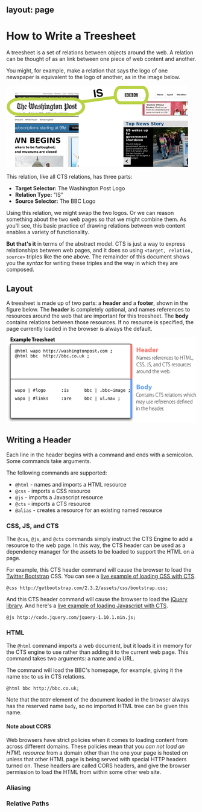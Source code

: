 layout: page
---

# How to Write a Treesheet

A treesheet is a set of relations between objects around the web. A relation can be thought of as an link between one piece of web content and another.

You might, for example, make a relation that says the logo of one newspaper is equivalent to the logo of another, as in the image below.

![Example Relation](images/example-relation.png)

This relation, like all CTS relations, has three parts:

*  **Target Selector:** The Washington Post Logo
*  **Relation Type:** "IS"
*  **Source Selector:** The BBC Logo

Using this relation, we might swap the two logos. Or we can reason something about the two web pages so that we might combine them. As you'll see, this basic practice of drawing relations between web content enables a variety of functionality.

**But that's it** in terms of the abstract model. CTS is just a way to express relationships between web pages, and it does so using `<target, relation, source>` triples like the one above. The remainder of this document shows you the *syntax* for writing these triples and the way in which they are composed.

## Layout

A treesheet is made up of two parts: a **header** and a **footer**, shown in the figure below. The **header** is completely optional, and names references to resources around the web that are important for this treesheet. The **body** contains relations between those resources. If no resource is specified, the page currently loaded in the browser is always the default.

![Example Treesheet](images/example-treesheet.png)

## Writing a Header

Each line in the header begins with a command and ends with a semicolon. Some commands take arguments.

The following commands are supported:

*  `@html` - names and imports a HTML resource
*  `@css`  - imports a CSS resource
*  `@js` - imports a Javascript resource
*  `@cts` - imports a CTS resource
*  `@alias` - creates a resource for an existing named resource

### CSS, JS, and CTS

The `@css`, `@js`, and `@cts` commands simply instruct the CTS Engine to add a resource to the web page. In this way, the CTS header can be used as a dependency manager for the assets to be loaded to support the HTML on a page. 

For example, this CTS header command will cause the browser to load the [Twitter Bootstrap](http://getbootstrap.com) CSS. You can see a [live example of loading CSS with CTS](http://jsbin.com/UyeRaxU/3/edit).

    @css http://getbootstrap.com/2.3.2/assets/css/bootstrap.css;
    
And this CTS header command will cause the browser to load the [jQuery library](http://jquery.com). And here's a [live example of loading Javascript with CTS]().

    @js http://code.jquery.com/jquery-1.10.1.min.js;

### HTML

The `@html` command imports a web document, but it loads it in memory for the CTS engine to use rather than adding it to the current web page. This command takes two arguments: a name and a URL.

The command will load the BBC's homepage, for example, giving it the name `bbc` to us in CTS relations.

    @html bbc http://bbc.co.uk;

Note that the `BODY` element of the document loaded in the browser always has the reserved name `body`, so no imported HTML tree can be given this name.

#### Note about CORS

Web browsers have strict policies when it comes to loading content from across different domains. These policies mean that you *can not load an HTML resource* from a domain other than the one your page is hosted on unless that other HTML page is being served with special HTTP headers turned on. These headers are called CORS headers, and give the browser permission to load the HTML from within some other web site.

### Aliasing


### Relative Paths
